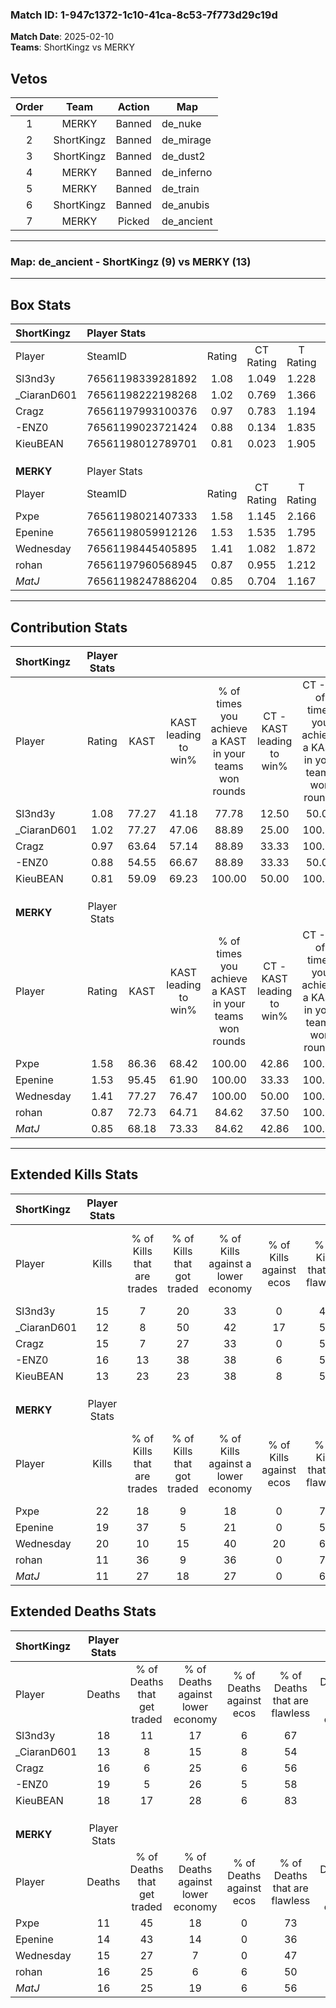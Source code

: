 ### Match ID: 1-947c1372-1c10-41ca-8c53-7f773d29c19d  
**Match Date**: 2025-02-10  
**Teams**: ShortKingz vs MERKY  

## Vetos  

| Order | Team | Action | Map |
| :---: | :--: | :----: | --- |
| 1 | MERKY | Banned | de_nuke |
| 2 | ShortKingz | Banned | de_mirage |
| 3 | ShortKingz | Banned | de_dust2 |
| 4 | MERKY | Banned | de_inferno |
| 5 | MERKY | Banned | de_train |
| 6 | ShortKingz | Banned | de_anubis |
| 7 | MERKY | Picked | de_ancient |

---  

### **Map**: de_ancient - ShortKingz (9) vs MERKY (13)  
---  

## Box Stats  

| **ShortKingz** | Player Stats      |        |           |          |       |       |       |         |        |      |     |
| :- | :- | :-: | :-: | :-: | :-: | :-: | :-: | :-: | :-: | :-: | :-: |
| Player         | SteamID           | Rating | CT Rating | T Rating | KAST  |  ADR  | Kills | Assists | Deaths | K/D  | HS% |
| Sl3nd3y        | 76561198339281892 |  1.08  |   1.049   |  1.228   | 77.27 | 85.0  |  15   |    6    |   18   | 0.83 | 60  |
| _CiaranD601    | 76561198222198268 |  1.02  |   0.769   |  1.366   | 77.27 | 67.4  |  12   |    4    |   13   | 0.92 | 33  |
| Cragz          | 76561197993100376 |  0.97  |   0.783   |  1.194   | 63.64 | 70.1  |  15   |    4    |   16   | 0.94 | 26  |
| -ENZ0          | 76561199023721424 |  0.88  |   0.134   |  1.835   | 54.55 | 75.4  |  16   |    3    |   19   | 0.84 | 75  |
| KieuBEAN       | 76561198012789701 |  0.81  |   0.023   |  1.905   | 59.09 | 68.8  |  13   |    4    |   18   | 0.72 | 53  |
|                |                   |        |           |          |       |       |       |         |        |      |     |
|                |                   |        |           |          |       |       |       |         |        |      |     |
|                |                   |        |           |          |       |       |       |         |        |      |     |
| **MERKY**      | Player Stats      |        |           |          |       |       |       |         |        |      |     |
| Player         | SteamID           | Rating | CT Rating | T Rating | KAST  |  ADR  | Kills | Assists | Deaths | K/D  | HS% |
| Pxpe           | 76561198021407333 |  1.58  |   1.145   |  2.166   | 86.36 | 85.0  |  22   |    4    |   11   | 2.00 | 54  |
| Epenine        | 76561198059912126 |  1.53  |   1.535   |  1.795   | 95.45 | 100.1 |  19   |   10    |   14   | 1.36 | 36  |
| Wednesday      | 76561198445405895 |  1.41  |   1.082   |  1.872   | 77.27 | 103.3 |  20   |    8    |   15   | 1.33 | 35  |
| rohan          | 76561197960568945 |  0.87  |   0.955   |  1.212   | 72.73 | 67.2  |  11   |    5    |   16   | 0.69 | 72  |
| _MatJ_         | 76561198247886204 |  0.85  |   0.704   |  1.167   | 68.18 | 67.1  |  11   |    8    |   16   | 0.69 | 27  |
---  

## Contribution Stats  

| **ShortKingz** | Player Stats |       |                      |                                                        |                           |                                                             |                          |                                                            |
| :- | :-: | :-: | :-: | :-: | :-: | :-: | :-: | :-: |
| Player         |    Rating    | KAST  | KAST leading to win% | % of times you achieve a KAST in your teams won rounds | CT - KAST leading to win% | CT - % of times you achieve a KAST in your teams won rounds | T - KAST leading to win% | T - % of times you achieve a KAST in your teams won rounds |
| Sl3nd3y        |     1.08     | 77.27 |        41.18         |                         77.78                          |           12.50           |                            50.00                            |          66.67           |                           85.71                            |
| _CiaranD601    |     1.02     | 77.27 |        47.06         |                         88.89                          |           25.00           |                           100.00                            |          66.67           |                           85.71                            |
| Cragz          |     0.97     | 63.64 |        57.14         |                         88.89                          |           33.33           |                           100.00                            |          75.00           |                           85.71                            |
| -ENZ0          |     0.88     | 54.55 |        66.67         |                         88.89                          |           33.33           |                            50.00                            |          77.78           |                           100.00                           |
| KieuBEAN       |     0.81     | 59.09 |        69.23         |                         100.00                         |           50.00           |                           100.00                            |          77.78           |                           100.00                           |
|                |              |       |                      |                                                        |                           |                                                             |                          |                                                            |
|                |              |       |                      |                                                        |                           |                                                             |                          |                                                            |
|                |              |       |                      |                                                        |                           |                                                             |                          |                                                            |
| **MERKY**      | Player Stats |       |                      |                                                        |                           |                                                             |                          |                                                            |
| Player         |    Rating    | KAST  | KAST leading to win% | % of times you achieve a KAST in your teams won rounds | CT - KAST leading to win% | CT - % of times you achieve a KAST in your teams won rounds | T - KAST leading to win% | T - % of times you achieve a KAST in your teams won rounds |
| Pxpe           |     1.58     | 86.36 |        68.42         |                         100.00                         |           42.86           |                           100.00                            |          83.33           |                           100.00                           |
| Epenine        |     1.53     | 95.45 |        61.90         |                         100.00                         |           33.33           |                           100.00                            |          83.33           |                           100.00                           |
| Wednesday      |     1.41     | 77.27 |        76.47         |                         100.00                         |           50.00           |                           100.00                            |          90.91           |                           100.00                           |
| rohan          |     0.87     | 72.73 |        64.71         |                         84.62                          |           37.50           |                           100.00                            |          88.89           |                           80.00                            |
| _MatJ_         |     0.85     | 68.18 |        73.33         |                         84.62                          |           42.86           |                           100.00                            |          100.00          |                           80.00                            |
---  

## Extended Kills Stats  

| **ShortKingz** | Player Stats |                            |                            |                                    |                         |                              |                                 |                                       |                    |           |
| :- | :-: | :-: | :-: | :-: | :-: | :-: | :-: | :-: | :-: | :-: |
| Player         |    Kills     | % of Kills that are trades | % of Kills that got traded | % of Kills against a lower economy | % of Kills against ecos | % of Kills that are flawless | % of Kills that are close duels | % of Kills that are assisted by flash | Pistol Round Kills | AWP Kills |
| Sl3nd3y        |      15      |             7              |             20             |                 33                 |            0            |              47              |                0                |                   7                   |         1          |     2     |
| _CiaranD601    |      12      |             8              |             50             |                 42                 |           17            |              50              |                8                |                   0                   |         0          |     2     |
| Cragz          |      15      |             7              |             27             |                 33                 |            0            |              53              |               20                |                   0                   |         0          |     1     |
| -ENZ0          |      16      |             13             |             38             |                 38                 |            6            |              50              |                6                |                   0                   |         0          |     0     |
| KieuBEAN       |      13      |             23             |             23             |                 38                 |            8            |              54              |               15                |                   0                   |         0          |     0     |
|                |              |                            |                            |                                    |                         |                              |                                 |                                       |                    |           |
|                |              |                            |                            |                                    |                         |                              |                                 |                                       |                    |           |
|                |              |                            |                            |                                    |                         |                              |                                 |                                       |                    |           |
| **MERKY**      | Player Stats |                            |                            |                                    |                         |                              |                                 |                                       |                    |           |
| Player         |    Kills     | % of Kills that are trades | % of Kills that got traded | % of Kills against a lower economy | % of Kills against ecos | % of Kills that are flawless | % of Kills that are close duels | % of Kills that are assisted by flash | Pistol Round Kills | AWP Kills |
| Pxpe           |      22      |             18             |             9              |                 18                 |            0            |              77              |                0                |                   5                   |         0          |     3     |
| Epenine        |      19      |             37             |             5              |                 21                 |            0            |              53              |               26                |                  11                   |         0          |     0     |
| Wednesday      |      20      |             10             |             15             |                 40                 |           20            |              60              |                5                |                   5                   |         5          |     2     |
| rohan          |      11      |             36             |             9              |                 36                 |            0            |              73              |                0                |                   0                   |         0          |     0     |
| _MatJ_         |      11      |             27             |             18             |                 27                 |            0            |              64              |                0                |                   0                   |         0          |     5     |
## Extended Deaths Stats  

| **ShortKingz** | Player Stats |                             |                                   |                          |                               |                            |                           |               |
| :- | :-: | :-: | :-: | :-: | :-: | :-: | :-: | :-: |
| Player         |    Deaths    | % of Deaths that get traded | % of Deaths against lower economy | % of Deaths against ecos | % of Deaths that are flawless | % of Deaths that are close | % of Deaths while blinded | Deaths to AWP |
| Sl3nd3y        |      18      |             11              |                17                 |            6             |              67               |             0              |             0             |       1       |
| _CiaranD601    |      13      |              8              |                15                 |            8             |              54               |             8              |             8             |       0       |
| Cragz          |      16      |              6              |                25                 |            6             |              56               |             13             |            13             |       1       |
| -ENZ0          |      19      |              5              |                26                 |            5             |              58               |             11             |             0             |       2       |
| KieuBEAN       |      18      |             17              |                28                 |            6             |              83               |             6              |             6             |       1       |
|                |              |                             |                                   |                          |                               |                            |                           |               |
|                |              |                             |                                   |                          |                               |                            |                           |               |
|                |              |                             |                                   |                          |                               |                            |                           |               |
| **MERKY**      | Player Stats |                             |                                   |                          |                               |                            |                           |               |
| Player         |    Deaths    | % of Deaths that get traded | % of Deaths against lower economy | % of Deaths against ecos | % of Deaths that are flawless | % of Deaths that are close | % of Deaths while blinded | Deaths to AWP |
| Pxpe           |      11      |             45              |                18                 |            0             |              73               |             0              |             0             |       0       |
| Epenine        |      14      |             43              |                14                 |            0             |              36               |             14             |             0             |       0       |
| Wednesday      |      15      |             27              |                 7                 |            0             |              47               |             7              |             0             |       1       |
| rohan          |      16      |             25              |                 6                 |            6             |              50               |             6              |             6             |       0       |
| _MatJ_         |      16      |             25              |                19                 |            6             |              56               |             19             |             0             |       0       |
